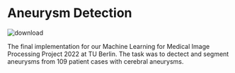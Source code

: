# Aneurysm Detection

![download](https://user-images.githubusercontent.com/53757856/190836274-23edae00-f245-4e34-8028-d52a32e85d49.jpg)

The final implementation for our Machine Learning for Medical Image Processing Project 2022 at TU Berlin.
The task was to dectect and segment aneurysms from 109 patient cases with cerebral aneurysms.
